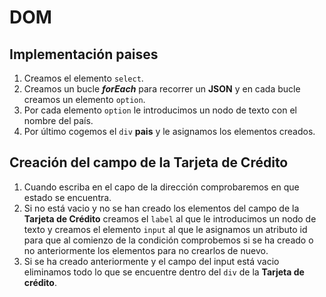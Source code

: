 # DOM

## Implementación paises

1. Creamos el elemento `select`.
2. Creamos un bucle ___forEach___ para recorrer un __JSON__ y en cada bucle creamos un elemento `option`.
3. Por cada elemento `option` le introducimos un nodo de texto con el nombre del país.
4. Por último cogemos el `div` __pais__ y le asignamos los elementos creados.

## Creación del campo de la Tarjeta de Crédito

1. Cuando escriba en el capo de la dirección comprobaremos en que estado se encuentra.
2. Si no está vacio y no se han creado los elementos del campo de la __Tarjeta de Crédito__ creamos el `label`
al que le introducimos un nodo de texto y creamos el elemento `input` al que le asignamos un atributo id
para que al comienzo de la condición comprobemos si se ha creado o no anteriormente los elementos para no 
crearlos de nuevo.
3. Si se ha creado anteriormente y el campo del input está vacio eliminamos todo lo que se encuentre dentro del
`div` de la __Tarjeta de crédito__.



